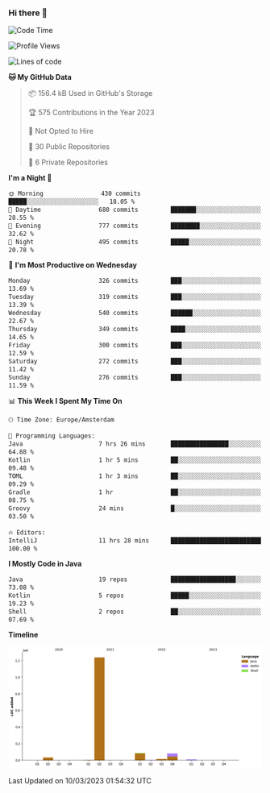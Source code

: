### Hi there 👋


<!--START_SECTION:waka-->
![Code Time](http://img.shields.io/badge/Code%20Time-3%2C052%20hrs%2013%20mins-blue)

![Profile Views](http://img.shields.io/badge/Profile%20Views-0-blue)

![Lines of code](https://img.shields.io/badge/From%20Hello%20World%20I%27ve%20Written-1.5%20million%20lines%20of%20code-blue)

**🐱 My GitHub Data** 

> 📦 156.4 kB Used in GitHub's Storage 
 > 
> 🏆 575 Contributions in the Year 2023
 > 
> 🚫 Not Opted to Hire
 > 
> 📜 30 Public Repositories 
 > 
> 🔑 6 Private Repositories 
 > 
**I'm a Night 🦉** 

```text
🌞 Morning                430 commits         █████░░░░░░░░░░░░░░░░░░░░   18.05 % 
🌆 Daytime                680 commits         ███████░░░░░░░░░░░░░░░░░░   28.55 % 
🌃 Evening                777 commits         ████████░░░░░░░░░░░░░░░░░   32.62 % 
🌙 Night                  495 commits         █████░░░░░░░░░░░░░░░░░░░░   20.78 % 
```
📅 **I'm Most Productive on Wednesday** 

```text
Monday                   326 commits         ███░░░░░░░░░░░░░░░░░░░░░░   13.69 % 
Tuesday                  319 commits         ███░░░░░░░░░░░░░░░░░░░░░░   13.39 % 
Wednesday                540 commits         ██████░░░░░░░░░░░░░░░░░░░   22.67 % 
Thursday                 349 commits         ████░░░░░░░░░░░░░░░░░░░░░   14.65 % 
Friday                   300 commits         ███░░░░░░░░░░░░░░░░░░░░░░   12.59 % 
Saturday                 272 commits         ███░░░░░░░░░░░░░░░░░░░░░░   11.42 % 
Sunday                   276 commits         ███░░░░░░░░░░░░░░░░░░░░░░   11.59 % 
```


📊 **This Week I Spent My Time On** 

```text
🕑︎ Time Zone: Europe/Amsterdam

💬 Programming Languages: 
Java                     7 hrs 26 mins       ████████████████░░░░░░░░░   64.88 % 
Kotlin                   1 hr 5 mins         ██░░░░░░░░░░░░░░░░░░░░░░░   09.48 % 
TOML                     1 hr 3 mins         ██░░░░░░░░░░░░░░░░░░░░░░░   09.29 % 
Gradle                   1 hr                ██░░░░░░░░░░░░░░░░░░░░░░░   08.75 % 
Groovy                   24 mins             █░░░░░░░░░░░░░░░░░░░░░░░░   03.50 % 

🔥 Editors: 
IntelliJ                 11 hrs 28 mins      █████████████████████████   100.00 % 
```

**I Mostly Code in Java** 

```text
Java                     19 repos            ██████████████████░░░░░░░   73.08 % 
Kotlin                   5 repos             █████░░░░░░░░░░░░░░░░░░░░   19.23 % 
Shell                    2 repos             ██░░░░░░░░░░░░░░░░░░░░░░░   07.69 % 
```



**Timeline**

![Lines of Code chart](https://raw.githubusercontent.com/powercasgamer/powercasgamer/master/assets/bar_graph.png)


 Last Updated on 10/03/2023 01:54:32 UTC
<!--END_SECTION:waka-->
